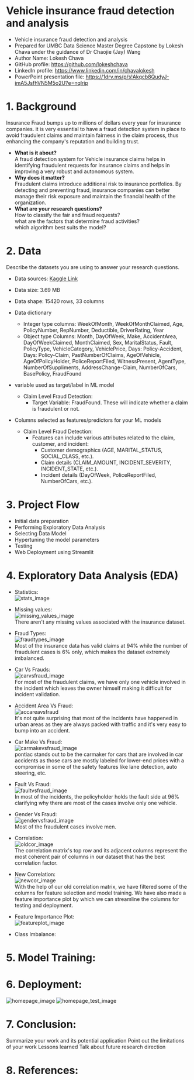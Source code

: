  # Vehicle insurance fraud detection and analysis
- Vehicle insurance fraud detection and analysis
- Prepared for UMBC Data Science Master Degree Capstone by Lokesh Chava under the guidance of Dr Chaojie (Jay) Wang
- Author Name: Lokesh Chava
- GitHub profile: https://github.com/lokeshchava
- LinkedIn profile: https://www.linkedin.com/in/chavalokesh
- PowerPoint presentation file: https://1drv.ms/p/s!Akqcb8QudyJ-imA5JsfhVN5M5o2U?e=nqlrip
    
# 1. Background
Insurance Fraud bumps up to millions of dollars every year for insurance companies. it is very essential to have a fraud detection system in place to avoid fraudulent claims and maintain fairness in the claim process, thus enhancing the company's reputation and building trust.
- **What is it about?**  
  A fraud detection system for Vehicle insurance claims helps in identifying fraudulent requests for insurance claims and helps in improving a very robust and autonomous system.  
- **Why does it matter?**  
  Fraudulent claims introduce additional risk to insurance portfolios. By detecting and preventing fraud, insurance companies can better manage their risk exposure and maintain the financial health of the organization.  
- **What are your research questions?**  
  How to classify the fair and fraud requests?   
  what are the factors that determine fraud activities?  
  which algorithm best suits the model?  
# 2. Data 

Describe the datasets you are using to answer your research questions.

- Data sources: [Kaggle Link](https://www.kaggle.com/datasets/khusheekapoor/vehicle-insurance-fraud-detection)
- Data size: 3.69 MB
- Data shape: 15420 rows, 33 columns
- Data dictionary
   - Integer type columns: WeekOfMonth, WeekOfMonthClaimed, Age, PolicyNumber, RepNumber, Deductible, DriverRating, Year
   - Object type Columns: Month, DayOfWeek, Make, AccidentArea, DayOfWeekClaimed, MonthClaimed, Sex, MaritalStatus, Fault, PolicyType, VehicleCategory, VehiclePrice,
       Days: Policy-Accident, Days: Policy-Claim, PastNumberOfClaims, AgeOfVehicle, AgeOfPolicyHolder, PoliceReportFiled, WitnessPresent, AgentType,
       NumberOfSuppliments, AddressChange-Claim, NumberOfCars, BasePolicy, FraudFound
- variable used as target/label in ML model
  - Claim Level Fraud Detection:
    - Target Variable: FraudFound. These will indicate whether a claim is fraudulent or not.  
  
- Columns selected as features/predictors for your ML models
  - Claim Level Fraud Detection:
    - Features can include various attributes related to the claim, customer, and incident:
      - Customer demographics (AGE, MARITAL_STATUS, SOCIAL_CLASS, etc.).
      - Claim details (CLAIM_AMOUNT, INCIDENT_SEVERITY, INCIDENT_STATE, etc.).
      - Incident details (DayOfWeek, PoliceReportFiled, NumberOfCars, etc.).

# 3. Project Flow
  - Initial data preparation
  - Performing Exploratory Data Analysis
  - Selecting Data Model
  - Hypertuning the model parameters
  - Testing
  - Web Deployment using Streamlit

# 4. Exploratory Data Analysis (EDA)
- Statistics:  
![stats_image](Images/stats.png)  
- Missing values:  
![missing_values_image](Images/missingvalue.png)  
There aren't any missing values associated with the insurance dataset.
- Fraud Types:  
![fraudtypes_image](Images/fraudtype.png)  
Most of the insurance data has valid claims at 94% while the number of fraudulent cases is 6% only, which makes the dataset extremely imbalanced.
- Car Vs Frauds:  
![carvsfraud_image](Images/carvsfraud.png)  
For most of the fraudulent claims, we have only one vehicle involved in the incident which leaves the owner himself making it difficult for incident validation.
- Accident Area Vs Fraud:  
![accareavsfraud](Images/accareavsfraud.png)  
It's not quite surprising that most of the incidents have happened in urban areas as they are always packed with traffic and it's very easy to bump into an accident.
- Car Make Vs Fraud:  
![carmakevsfraud_image](Images/carmakevsfraud.png)  
pontiac stands out to be the carmaker for cars that are involved in car accidents as those cars are mostly labeled for lower-end prices with a compromise in some of the safety features like lane detection, auto steering, etc.
- Fault Vs Fraud:  
![faultvsfraud_image](Images/faultvsfraud.png)  
In most of the incidents, the policyholder holds the fault side at 96% clarifying why there are most of the cases involve only one vehicle.
- Gender Vs Fraud:  
![gendervsfraud_image](Images/gendervsfraud.png)  
Most of the fraudulent cases involve men.
- Correlation:  
![oldcor_image](Images/oldcor.png)  
The correlation matrix's top row and its adjacent columns represent the most coherent pair of columns in our dataset that has the best correlation factor.
- New Correlation:  
![newcor_image](Images/newcor.png)  
With the help of our old correlation matrix, we have filtered some of the columns for feature selection and model training. We have also made a feature importance plot by which we can streamline the columns for testing and deployment.
- Feature Importance Plot:  
![featureplot_image](Images/Featureplot.png)  

- Class Imbalance:

# 5. Model Training:
# 6. Deployment:
![homepage_image](Images/homepage.jpeg)
![homepage_test_image](Images/resultpage.jpeg)
# 7. Conclusion:
Summarize your work and its potential application
Point out the limitations of your work
Lessons learned
Talk about future research direction
# 8. References:

  
